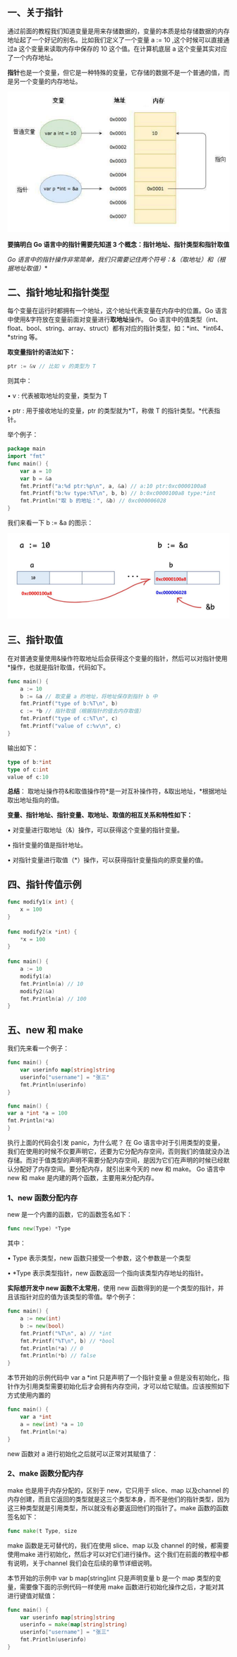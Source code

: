 ## 一、关于指针

通过前面的教程我们知道变量是用来存储数据的，变量的本质是给存储数据的内存地址起了一个好记的别名。比如我们定义了一个变量 a := 10 ,这个时候可以直接通过a 这个变量来读取内存中保存的 10 这个值。在计算机底层 a 这个变量其实对应了一个内存地址。

**指针**也是一个变量，但它是一种特殊的变量，它存储的数据不是一个普通的值，而是另一个变量的内存地址。

![image-20230730154814629](./14%E3%80%81%E6%8C%87%E9%92%88.assets/image-20230730154814629.png)

**要搞明白 Go 语言中的指针需要先知道 3 个概念：指针地址、指针类型和指针取值**

**Go 语言中的指针操作非常简单，我们只需要记住两个符号：&（取地址）和*（根据地址取值）**



## 二、指针地址和指针类型

每个变量在运行时都拥有一个地址，这个地址代表变量在内存中的位置。Go 语言中使用&字符放在变量前面对变量进行**取地址**操作。 Go 语言中的值类型（int、float、bool、string、array、struct）都有对应的指针类型，如：*int、*int64、*string 等。

**取变量指针的语法如下：**

```go
ptr := &v // 比如 v 的类型为 T
```

则其中：

• v : 代表被取地址的变量，类型为 T

• ptr : 用于接收地址的变量，ptr 的类型就为*T，称做 T 的指针类型。*代表指针。



举个例子：

```go
package main
import "fmt"
func main() {
    var a = 10
    var b = &a
    fmt.Printf("a:%d ptr:%p\n", a, &a) // a:10 ptr:0xc0000100a8
    fmt.Printf("b:%v type:%T\n", b, b) // b:0xc0000100a8 type:*int
    fmt.Println("取 b 的地址：", &b) // 0xc000006028
}
```

我们来看一下 b := &a 的图示：

![image-20230730154932085](./14%E3%80%81%E6%8C%87%E9%92%88.assets/image-20230730154932085.png)



## 三、指针取值

在对普通变量使用&操作符取地址后会获得这个变量的指针，然后可以对指针使用*操作，也就是指针取值，代码如下。

```go
func main() {
    a := 10
    b := &a // 取变量 a 的地址，将地址保存到指针 b 中
    fmt.Printf("type of b:%T\n", b)
    c := *b // 指针取值（根据指针的值去内存取值）
    fmt.Printf("type of c:%T\n", c)
    fmt.Printf("value of c:%v\n", c)
}
```

输出如下：

```go
type of b:*int
type of c:int
value of c:10
```

**总结**： 取地址操作符&和取值操作符*是一对互补操作符，&取出地址，*根据地址取出地址指向的值。

**变量、指针地址、指针变量、取地址、取值的相互关系和特性如下：**

• 对变量进行取地址（&）操作，可以获得这个变量的指针变量。

• 指针变量的值是指针地址。 

• 对指针变量进行取值（*）操作，可以获得指针变量指向的原变量的值。



## 四、指针传值示例

```go
func modify1(x int) {
	x = 100
}

func modify2(x *int) { 
    *x = 100
}

func main() {
    a := 10
    modify1(a)
    fmt.Println(a) // 10
    modify2(&a)
    fmt.Println(a) // 100
}
```



## 五、new 和 make

我们先来看一个例子：

```go
func main() {
    var userinfo map[string]string
    userinfo["username"] = "张三"
    fmt.Println(userinfo)
}
```

```go
func main() {
var a *int *a = 100
fmt.Println(*a)
}
```

执行上面的代码会引发 panic，为什么呢？ 在 Go 语言中对于引用类型的变量，我们在使用的时候不仅要声明它，还要为它分配内存空间，否则我们的值就没办法存储。而对于值类型的声明不需要分配内存空间，是因为它们在声明的时候已经默认分配好了内存空间。要分配内存，就引出来今天的 new 和 make。 Go 语言中 new 和 make 是内建的两个函数，主要用来分配内存。



### 1、new 函数分配内存

new 是一个内置的函数，它的函数签名如下：

```go
func new(Type) *Type
```

其中：

• Type 表示类型，new 函数只接受一个参数，这个参数是一个类型

• *Type 表示类型指针，new 函数返回一个指向该类型内存地址的指针。

**实际想开发中 new 函数不太常用**，使用 new 函数得到的是一个类型的指针，并且该指针对应的值为该类型的零值。举个例子：

```go
func main() {
    a := new(int)
    b := new(bool)
    fmt.Printf("%T\n", a) // *int
    fmt.Printf("%T\n", b) // *bool
    fmt.Println(*a) // 0
    fmt.Println(*b) // false
}
```

本节开始的示例代码中 var a *int 只是声明了一个指针变量 a 但是没有初始化，指针作为引用类型需要初始化后才会拥有内存空间，才可以给它赋值。应该按照如下方式使用内置的

```go
func main() {
    var a *int
    a = new(int) *a = 10
    fmt.Println(*a)
}
```

new 函数对 a 进行初始化之后就可以正常对其赋值了：



### 2、make 函数分配内存

make 也是用于内存分配的，区别于 new，它只用于 slice、map 以及channel 的内存创建，而且它返回的类型就是这三个类型本身，而不是他们的指针类型，因为这三种类型就是引用类型，所以就没有必要返回他们的指针了。make 函数的函数签名如下：

```go
func make(t Type, size 
```

make 函数是无可替代的，我们在使用 slice、map 以及 channel 的时候，都需要使用make 进行初始化，然后才可以对它们进行操作。这个我们在前面的教程中都有说明，关于channel 我们会在后续的章节详细说明。

本节开始的示例中 var b map[string]int 只是声明变量 b 是一个 map 类型的变量，需要像下面的示例代码一样使用 make 函数进行初始化操作之后，才能对其进行键值对赋值：

```go
func main() {
    var userinfo map[string]string
    userinfo = make(map[string]string)
    userinfo["username"] = "张三"
    fmt.Println(userinfo)
}
```

